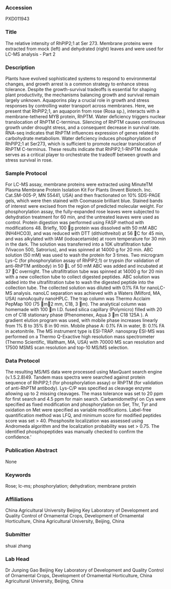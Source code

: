 ### Accession
PXD011943

### Title
The relative intensity of RhPIP2;1 at Ser 273. Membrane proteins were extracted from mock (left) and dehydrated (right) leaves and were used for LC-MS analysis - Part 2

### Description
Plants have evolved sophisticated systems to respond to environmental changes, and growth arrest is a common strategy to enhance stress tolerance. Despite the growth-survival tradeoffs is essential for shaping plant productivity, the mechanisms balancing growth and survival remain largely unknown. Aquaporins play a crucial role in growth and stress responses by controlling water transport across membranes. Here, we present that RhPIP2;1, an aquaporin from rose (Rosa sp.), interacts with a membrane-tethered MYB protein, RhPTM. Water deficiency triggers nuclear translocation of RhPTM C-terminus. Silencing of RhPTM causes continuous growth under drought stress, and a consequent decrease in survival rate. RNA-seq indicates that RhPTM influences expression of genes related to carbohydrate metabolism. Water deficiency induces phosphorylation of RhPIP2;1 at Ser273, which is sufficient to promote nuclear translocation of RhPTM C-terminus. These results indicate that RhPIP2;1-RhPTM module serves as a critical player to orchestrate the tradeoff between growth and stress survival in rose.

### Sample Protocol
For LC-MS assay, membrane proteins were extracted using MinuteTM Plasma Membrane Protein Isolation Kit For Plants (Invent Biotech. Inc. Cat.SM-005-P, MN 55441, USA) and then fractionated on 10% SDS-PAGE gels, which were then stained with Coomassie brilliant blue. Stained bands of interest were excised from the region of predicted molecular weight. For phosphorylation assay, the fully-expanded rose leaves were subjected to dehydration treatment for 60 min, and the untreated leaves were used as control.   Protein digestion was performed using FASP method with modifications 48. Briefly, 100 g protein was dissolved with 50 mM ABC (NH4HCO3), and was reduced with DTT (dithiothreitol) at 56 C for 45 min, and was alkylated with IAM (iodoacetamide) at room temperature for 30 min in the dark. The solution was transferred into a 10K ultrafiltration tube (Vivacon 500, Satrorius), and was spinned at 14000 g for 20 min. ABC solution (50 mM) was used to wash the protein for 3 times. Two microgram Lys-C (for phosphorylation assay of RhPIP2;1) or trypsin (for validation of anti-RhPTM antibody) in 50 L of 50 mM ABC was added and incubated at 37 C overnight. The ultrafiltration tube was spinned at 14000 g for 20 min with a new collection tube to collect digested peptides. ABC solution was added into the ultrafiltration tube to wash the digested peptide into the collection tube. The collected solution was diluted with 0.1% FA for nanoLC-MS analysis. nanoLC separation was achieved with a Waters (Milford, MA, USA) nanoAcquity nanoHPLC. The trap column was Thermo Acclaim PepMap 100 (75 m2 mm, C18, 3 m). The analytical column was homemade with 100 m I.D. fused silica capillary (Polymicro) filled with 20 cm of C18 stationary phase (Phenomenex, Aqua 3 m C18 125A ). A gradient elution program was used, with mobile phase increases linearly from 1% B to 35% B in 90 min. Mobile phase A: 0.1% FA in water, B: 0.1% FA in acetonitrile. The MS instrument type is ESI-TRAP. nanospray ESI-MS was performed on a Thermo Q-Exactive high resolution mass spectrometer (Thermo Scientific, Waltham, MA, USA) with 70000 MS scan resolution and 17500 MSMS scan resolution and top-10 MS/MS selection.

### Data Protocol
The resulting MS/MS data were processed using MaxQuant search engine (v.1.5.2.8)49. Tandem mass spectra were searched against protein sequence of RhPIP2;1 (for phosphorylation assay) or RhPTM (for validation of anti-RhPTM antibody). Lys-C/P was specified as cleavage enzyme allowing up to 2 missing cleavages. The mass tolerance was set to 20 ppm for first search and 4.5 ppm for main search. Carbamidomethyl on Cys were specified as fixed modification and phosphorylation on Ser, Thr, Tyr and oxidation on Met were specified as variable modifications. Label-free quantification method was LFQ, and minimum score for modified peptides score was set > 40. Phosphosite localization was assessed using Andromeda algorithm and the localization probability was set > 0.75. The identified phosphopeptides was manually checked to confirm the confidence.’

### Publication Abstract
None

### Keywords
Rose; lc-ms; phosphorylation; dehydration; membrane protein

### Affiliations
China Agricultural University
Beijing Key Laboratory of Development and Quality Control of Ornamental Crops, Development of Ornamental Horticulture, China Agricultural University, Beijing, China

### Submitter
shuai zhang

### Lab Head
Dr Junping Gao
Beijing Key Laboratory of Development and Quality Control of Ornamental Crops, Development of Ornamental Horticulture, China Agricultural University, Beijing, China


